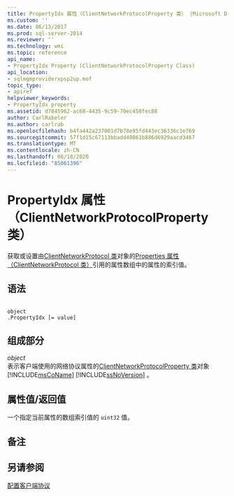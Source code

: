 ```yaml
---
title: PropertyIdx 属性（ClientNetworkProtocolProperty 类） |Microsoft Docs
ms.custom: ''
ms.date: 06/13/2017
ms.prod: sql-server-2014
ms.reviewer: ''
ms.technology: wmi
ms.topic: reference
api_name:
- PropertyIdx Property (ClientNetworkProtocolProperty Class)
api_location:
- sqlmgmproviderxpsp2up.mof
topic_type:
- apiref
helpviewer_keywords:
- PropertyIdx property
ms.assetid: d7845962-ac68-4435-9c59-70ec450fec88
author: CarlRabeler
ms.author: carlrab
ms.openlocfilehash: b4fa442a237001d7b78e95fd443ec36336c1e769
ms.sourcegitcommit: 57f1d15c67113bbadd40861b886d6929aacd3467
ms.translationtype: MT
ms.contentlocale: zh-CN
ms.lasthandoff: 06/18/2020
ms.locfileid: "85061396"
---
```

# <a name="propertyidx-property-clientnetworkprotocolproperty-class"></a>PropertyIdx 属性（ClientNetworkProtocolProperty 类）
  获取或设置由[ClientNetworkProtocol 类](../clientnetworkprotocol-class/clientnetworkprotocol-class.md)对象的[Properties 属性（ClientNetworkProtocol 类）](../clientnetworkprotocol-class/clientnetworkprotocol-class.md)引用的属性数组中的属性的索引值。  
  
## <a name="syntax"></a>语法  
  
```  
  
object  
.PropertyIdx [= value]  
```  
  
## <a name="parts"></a>组成部分  
 *object*  
 表示客户端使用的网络协议属性的[ClientNetworkProtocolProperty 类](clientnetworkprotocolproperty-class.md)对象 [!INCLUDE[msCoName](../../../includes/msconame-md.md)] [!INCLUDE[ssNoVersion](../../../includes/ssnoversion-md.md)] 。  
  
## <a name="property-valuereturn-value"></a>属性值/返回值  
 一个指定当前属性的数组索引值的 `uint32` 值。  
  
## <a name="remarks"></a>备注  
  
## <a name="see-also"></a>另请参阅  
 [配置客户端协议](../../../database-engine/configure-windows/configure-client-protocols.md)  
  
  
